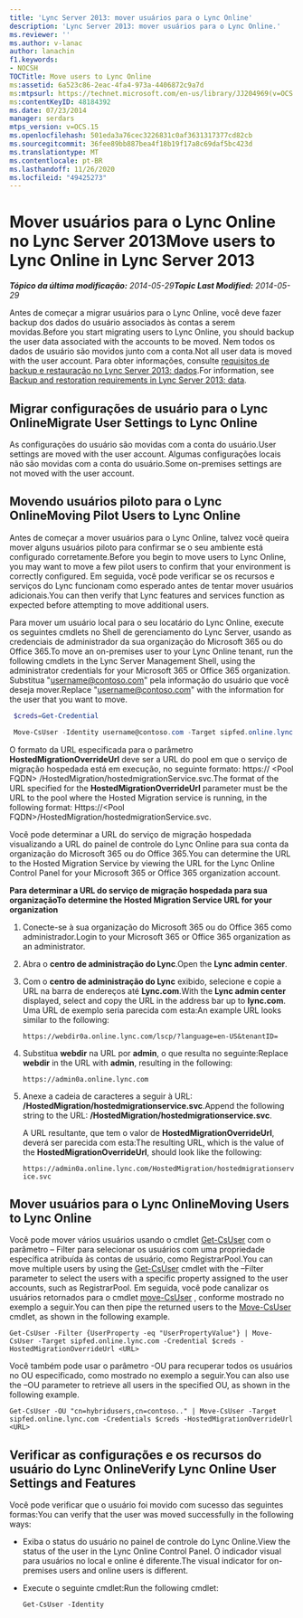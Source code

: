 ```yaml
---
title: 'Lync Server 2013: mover usuários para o Lync Online'
description: 'Lync Server 2013: mover usuários para o Lync Online.'
ms.reviewer: ''
ms.author: v-lanac
author: lanachin
f1.keywords:
- NOCSH
TOCTitle: Move users to Lync Online
ms:assetid: 6a523c86-2eac-4fa4-973a-4406872c9a7d
ms:mtpsurl: https://technet.microsoft.com/en-us/library/JJ204969(v=OCS.15)
ms:contentKeyID: 48184392
ms.date: 07/23/2014
manager: serdars
mtps_version: v=OCS.15
ms.openlocfilehash: 501eda3a76cec3226831c0af3631317377cd82cb
ms.sourcegitcommit: 36fee89bb887bea4f18b19f17a8c69daf5bc423d
ms.translationtype: MT
ms.contentlocale: pt-BR
ms.lasthandoff: 11/26/2020
ms.locfileid: "49425273"
---
```

# <a name="move-users-to-lync-online-in-lync-server-2013"></a><span data-ttu-id="5c3f1-103">Mover usuários para o Lync Online no Lync Server 2013</span><span class="sxs-lookup"><span data-stu-id="5c3f1-103">Move users to Lync Online in Lync Server 2013</span></span>

<div data-xmlns="http://www.w3.org/1999/xhtml">

<div class="topic" data-xmlns="http://www.w3.org/1999/xhtml" data-msxsl="urn:schemas-microsoft-com:xslt" data-cs="https://msdn.microsoft.com/">

<div data-asp="https://msdn2.microsoft.com/asp">



</div>

<div id="mainSection">

<div id="mainBody"><span data-ttu-id="5c3f1-104">

<span> </span></span><span class="sxs-lookup"><span data-stu-id="5c3f1-104">

<span> </span></span></span>

<span data-ttu-id="5c3f1-105">_**Tópico da última modificação:** 2014-05-29_</span><span class="sxs-lookup"><span data-stu-id="5c3f1-105">_**Topic Last Modified:** 2014-05-29_</span></span>

<span data-ttu-id="5c3f1-106">Antes de começar a migrar usuários para o Lync Online, você deve fazer backup dos dados do usuário associados às contas a serem movidas.</span><span class="sxs-lookup"><span data-stu-id="5c3f1-106">Before you start migrating users to Lync Online, you should backup the user data associated with the accounts to be moved.</span></span> <span data-ttu-id="5c3f1-107">Nem todos os dados de usuário são movidos junto com a conta.</span><span class="sxs-lookup"><span data-stu-id="5c3f1-107">Not all user data is moved with the user account.</span></span> <span data-ttu-id="5c3f1-108">Para obter informações, consulte [requisitos de backup e restauração no Lync Server 2013: dados](lync-server-2013-backup-and-restoration-requirements-data.md).</span><span class="sxs-lookup"><span data-stu-id="5c3f1-108">For information, see [Backup and restoration requirements in Lync Server 2013: data](lync-server-2013-backup-and-restoration-requirements-data.md).</span></span>

<div>

## <a name="migrate-user-settings-to-lync-online"></a><span data-ttu-id="5c3f1-109">Migrar configurações de usuário para o Lync Online</span><span class="sxs-lookup"><span data-stu-id="5c3f1-109">Migrate User Settings to Lync Online</span></span>

<span data-ttu-id="5c3f1-110">As configurações do usuário são movidas com a conta do usuário.</span><span class="sxs-lookup"><span data-stu-id="5c3f1-110">User settings are moved with the user account.</span></span> <span data-ttu-id="5c3f1-111">Algumas configurações locais não são movidas com a conta do usuário.</span><span class="sxs-lookup"><span data-stu-id="5c3f1-111">Some on-premises settings are not moved with the user account.</span></span>

</div>

<div>

## <a name="moving-pilot-users-to-lync-online"></a><span data-ttu-id="5c3f1-112">Movendo usuários piloto para o Lync Online</span><span class="sxs-lookup"><span data-stu-id="5c3f1-112">Moving Pilot Users to Lync Online</span></span>

<span data-ttu-id="5c3f1-113">Antes de começar a mover usuários para o Lync Online, talvez você queira mover alguns usuários piloto para confirmar se o seu ambiente está configurado corretamente.</span><span class="sxs-lookup"><span data-stu-id="5c3f1-113">Before you begin to move users to Lync Online, you may want to move a few pilot users to confirm that your environment is correctly configured.</span></span> <span data-ttu-id="5c3f1-114">Em seguida, você pode verificar se os recursos e serviços do Lync funcionam como esperado antes de tentar mover usuários adicionais.</span><span class="sxs-lookup"><span data-stu-id="5c3f1-114">You can then verify that Lync features and services function as expected before attempting to move additional users.</span></span>

<span data-ttu-id="5c3f1-115">Para mover um usuário local para o seu locatário do Lync Online, execute os seguintes cmdlets no Shell de gerenciamento do Lync Server, usando as credenciais de administrador da sua organização do Microsoft 365 ou do Office 365.</span><span class="sxs-lookup"><span data-stu-id="5c3f1-115">To move an on-premises user to your Lync Online tenant, run the following cmdlets in the Lync Server Management Shell, using the administrator credentials for your Microsoft 365 or Office 365 organization.</span></span> <span data-ttu-id="5c3f1-116">Substitua "username@contoso.com" pela informação do usuário que você deseja mover.</span><span class="sxs-lookup"><span data-stu-id="5c3f1-116">Replace "username@contoso.com" with the information for the user that you want to move.</span></span>

   ```PowerShell
    $creds=Get-Credential
   ```

   ```PowerShell
    Move-CsUser -Identity username@contoso.com -Target sipfed.online.lync.com -Credential $creds -HostedMigrationOverrideUrl <URL>
   ```

<span data-ttu-id="5c3f1-117">O formato da URL especificada para o parâmetro **HostedMigrationOverrideUrl** deve ser a URL do pool em que o serviço de migração hospedada está em execução, no seguinte formato: https:// \<Pool FQDN\> /HostedMigration/hostedmigrationService.svc.</span><span class="sxs-lookup"><span data-stu-id="5c3f1-117">The format of the URL specified for the **HostedMigrationOverrideUrl** parameter must be the URL to the pool where the Hosted Migration service is running, in the following format: Https://\<Pool FQDN\>/HostedMigration/hostedmigrationService.svc.</span></span>

<span data-ttu-id="5c3f1-118">Você pode determinar a URL do serviço de migração hospedada visualizando a URL do painel de controle do Lync Online para sua conta da organização do Microsoft 365 ou do Office 365.</span><span class="sxs-lookup"><span data-stu-id="5c3f1-118">You can determine the URL to the Hosted Migration Service by viewing the URL for the Lync Online Control Panel for your Microsoft 365 or Office 365 organization account.</span></span>

<span data-ttu-id="5c3f1-119">**Para determinar a URL do serviço de migração hospedada para sua organização**</span><span class="sxs-lookup"><span data-stu-id="5c3f1-119">**To determine the Hosted Migration Service URL for your organization**</span></span>

1.  <span data-ttu-id="5c3f1-120">Conecte-se à sua organização do Microsoft 365 ou do Office 365 como administrador.</span><span class="sxs-lookup"><span data-stu-id="5c3f1-120">Login to your Microsoft 365 or Office 365 organization as an administrator.</span></span>

2.  <span data-ttu-id="5c3f1-121">Abra o **centro de administração do Lync**.</span><span class="sxs-lookup"><span data-stu-id="5c3f1-121">Open the **Lync admin center**.</span></span>

3.  <span data-ttu-id="5c3f1-122">Com o **centro de administração do Lync** exibido, selecione e copie a URL na barra de endereços até **Lync.com**.</span><span class="sxs-lookup"><span data-stu-id="5c3f1-122">With the **Lync admin center** displayed, select and copy the URL in the address bar up to **lync.com**.</span></span> <span data-ttu-id="5c3f1-123">Uma URL de exemplo seria parecida com esta:</span><span class="sxs-lookup"><span data-stu-id="5c3f1-123">An example URL looks similar to the following:</span></span>
    
    `https://webdir0a.online.lync.com/lscp/?language=en-US&tenantID=`

4.  <span data-ttu-id="5c3f1-124">Substitua **webdir** na URL por **admin**, o que resulta no seguinte:</span><span class="sxs-lookup"><span data-stu-id="5c3f1-124">Replace **webdir** in the URL with **admin**, resulting in the following:</span></span>
    
    `https://admin0a.online.lync.com`

5.  <span data-ttu-id="5c3f1-125">Anexe a cadeia de caracteres a seguir à URL: **/HostedMigration/hostedmigrationservice.svc**.</span><span class="sxs-lookup"><span data-stu-id="5c3f1-125">Append the following string to the URL: **/HostedMigration/hostedmigrationservice.svc**.</span></span>
    
    <span data-ttu-id="5c3f1-126">A URL resultante, que tem o valor de **HostedMigrationOverrideUrl**, deverá ser parecida com esta:</span><span class="sxs-lookup"><span data-stu-id="5c3f1-126">The resulting URL, which is the value of the **HostedMigrationOverrideUrl**, should look like the following:</span></span>
    
    `https://admin0a.online.lync.com/HostedMigration/hostedmigrationservice.svc`

</div>

<div>

## <a name="moving-users-to-lync-online"></a><span data-ttu-id="5c3f1-127">Mover usuários para o Lync Online</span><span class="sxs-lookup"><span data-stu-id="5c3f1-127">Moving Users to Lync Online</span></span>

<span data-ttu-id="5c3f1-128">Você pode mover vários usuários usando o cmdlet [Get-CsUser](https://docs.microsoft.com/powershell/module/skype/Get-CsUser) com o parâmetro – Filter para selecionar os usuários com uma propriedade específica atribuída às contas de usuário, como RegistrarPool.</span><span class="sxs-lookup"><span data-stu-id="5c3f1-128">You can move multiple users by using the [Get-CsUser](https://docs.microsoft.com/powershell/module/skype/Get-CsUser) cmdlet with the –Filter parameter to select the users with a specific property assigned to the user accounts, such as RegistrarPool.</span></span> <span data-ttu-id="5c3f1-129">Em seguida, você pode canalizar os usuários retornados para o cmdlet [move-CsUser](https://docs.microsoft.com/powershell/module/skype/Move-CsUser) , conforme mostrado no exemplo a seguir.</span><span class="sxs-lookup"><span data-stu-id="5c3f1-129">You can then pipe the returned users to the [Move-CsUser](https://docs.microsoft.com/powershell/module/skype/Move-CsUser) cmdlet, as shown in the following example.</span></span>

    Get-CsUser -Filter {UserProperty -eq "UserPropertyValue"} | Move-CsUser -Target sipfed.online.lync.com -Credential $creds -HostedMigrationOverrideUrl <URL>

<span data-ttu-id="5c3f1-130">Você também pode usar o parâmetro -OU para recuperar todos os usuários no OU especificado, como mostrado no exemplo a seguir.</span><span class="sxs-lookup"><span data-stu-id="5c3f1-130">You can also use the –OU parameter to retrieve all users in the specified OU, as shown in the following example.</span></span>

    Get-CsUser -OU "cn=hybridusers,cn=contoso.." | Move-CsUser -Target sipfed.online.lync.com -Credentials $creds -HostedMigrationOverrideUrl <URL>

</div>

<div>

## <a name="verify-lync-online-user-settings-and-features"></a><span data-ttu-id="5c3f1-131">Verificar as configurações e os recursos do usuário do Lync Online</span><span class="sxs-lookup"><span data-stu-id="5c3f1-131">Verify Lync Online User Settings and Features</span></span>

<span data-ttu-id="5c3f1-132">Você pode verificar que o usuário foi movido com sucesso das seguintes formas:</span><span class="sxs-lookup"><span data-stu-id="5c3f1-132">You can verify that the user was moved successfully in the following ways:</span></span>

  - <span data-ttu-id="5c3f1-133">Exiba o status do usuário no painel de controle do Lync Online.</span><span class="sxs-lookup"><span data-stu-id="5c3f1-133">View the status of the user in the Lync Online Control Panel.</span></span> <span data-ttu-id="5c3f1-134">O indicador visual para usuários no local e online é diferente.</span><span class="sxs-lookup"><span data-stu-id="5c3f1-134">The visual indicator for on-premises users and online users is different.</span></span>

  - <span data-ttu-id="5c3f1-135">Execute o seguinte cmdlet:</span><span class="sxs-lookup"><span data-stu-id="5c3f1-135">Run the following cmdlet:</span></span>
    
        Get-CsUser -Identity

<span data-ttu-id="5c3f1-136"></div>

</div>

<span> </span>

</div>

</div>

</span><span class="sxs-lookup"><span data-stu-id="5c3f1-136"></div>

</div>

<span> </span>

</div>

</div>

</span></span></div>

